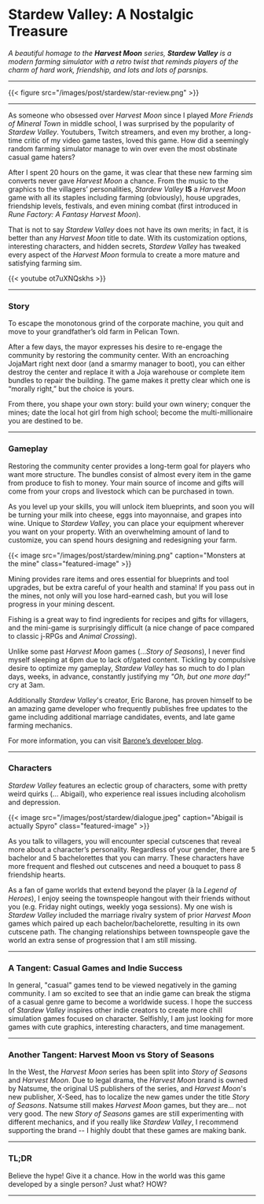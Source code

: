 # Stardew Valley: A Nostalgic Treasure

*A beautiful homage to the **Harvest Moon** series, **Stardew Valley** is a modern farming simulator with a retro twist that reminds players of the charm of hard work, friendship, and lots and lots of parsnips.*

<!--more-->

---

{{< figure src="/images/post/stardew/star-review.png" >}}

---

As someone who obsessed over *Harvest Moon* since I played *More Friends of Mineral Town* in middle school, I was surprised by the popularity of *Stardew Valley*. Youtubers, Twitch streamers, and even my brother, a long-time critic of my video game tastes, loved this game. How did a seemingly random farming simulator manage to win over even the most obstinate casual game haters?

After I spent 20 hours on the game, it was clear that these new farming sim converts never gave *Harvest Moon* a chance. From the music to the graphics to the villagers’ personalities, *Stardew Valley* **IS** a *Harvest Moon* game with all its staples including farming (obviously), house upgrades, friendship levels, festivals, and even mining combat (first introduced in *Rune Factory: A Fantasy Harvest Moon*). 

That is not to say *Stardew Valley* does not have its own merits; in fact, it is better than any *Harvest Moon* title to date. With its customization options, interesting characters, and hidden secrets, *Stardew Valley* has tweaked every aspect of the *Harvest Moon* formula to create a more mature and satisfying farming sim.

{{< youtube ot7uXNQskhs >}}

---

### Story

To escape the monotonous grind of the corporate machine, you quit and move to your grandfather’s old farm in Pelican Town.

After a few days, the mayor expresses his desire to re-engage the community by restoring the community center. With an encroaching JojaMart right next door (and a smarmy manager to boot), you can either destroy the center and replace it with a Joja warehouse or complete item bundles to repair the building. The game makes it pretty clear which one is “morally right,” but the choice is yours.

From there, you shape your own story: build your own winery; conquer the mines; date the local hot girl from high school; become the multi-millionaire you are destined to be.

---

### Gameplay

Restoring the community center provides a long-term goal for players who want more structure. The bundles consist of almost every item in the game from produce to fish to money. Your main source of income and gifts will come from your crops and livestock which can be purchased in town.

As you level up your skills, you will unlock item blueprints, and soon you will be turning your milk into cheese, eggs into mayonnaise, and grapes into wine. Unique to *Stardew Valley*, you can place your equipment wherever you want on your property. With an overwhelming amount of land to customize, you can spend hours designing and redesigning your farm.

{{< image src="/images/post/stardew/mining.png" caption="Monsters at the mine" class="featured-image" >}}

Mining provides rare items and ores essential for blueprints and tool upgrades, but be extra careful of your health and stamina! If you pass out in the mines, not only will you lose hard-earned cash, but you will lose progress in your mining descent.

Fishing is a great way to find ingredients for recipes and gifts for villagers, and the mini-game is surprisingly difficult (a nice change of pace compared to classic j-RPGs and *Animal Crossing*).

Unlike some past *Harvest Moon* games (...*Story of Seasons*), I never find myself sleeping at 6pm due to lack of/gated content. Tickling by compulsive desire to optimize my gameplay, *Stardew Valley* has so much to do I plan days, weeks, in advance, constantly justifying my *"Oh, but one more day!"* cry at 3am.

Additionally *Stardew Valley*'s creator, Eric Barone, has proven himself to be an amazing game developer who frequently publishes free updates to the game including additional marriage candidates, events, and late game farming mechanics.

For more information, you can visit [Barone’s developer blog](https://www.stardewvalley.net/blog/).

---

### Characters

*Stardew Valley* features an eclectic group of characters, some with pretty weird quirks (… Abigail), who experience real issues including alcoholism and depression.

{{< image src="/images/post/stardew/dialogue.jpeg" caption="Abigail is actually Spyro" class="featured-image" >}}

As you talk to villagers, you will encounter special cutscenes that reveal more about a character’s personality. Regardless of your gender, there are 5 bachelor and 5 bachelorettes that you can marry. These characters have more frequent and fleshed out cutscenes and need a bouquet to pass 8 friendship hearts.

As a fan of game worlds that extend beyond the player (à la *Legend of Heroes*), I enjoy seeing the townspeople hangout with their friends without you (e.g. Friday night outings, weekly yoga sessions). My one wish is *Stardew Valley* included the marriage rivalry system of prior *Harvest Moon* games which paired up each bachelor/bachelorette, resulting in its own cutscene path. The changing relationships between townspeople gave the world an extra sense of progression that I am still missing. 

---

### A Tangent: Casual Games and Indie Success

In general, "casual" games tend to be viewed negatively in the gaming community. I am so excited to see that an indie game can break the stigma of a casual genre game to become a worldwide sucess. I hope the success of *Stardew Valley* inspires other indie creators to create more chill simulation games focused on character. Selfishly, I am just looking for more games with cute graphics, interesting characters, and time management.

---

### Another Tangent: Harvest Moon vs Story of Seasons

 In the West, the *Harvest Moon* series has been split into *Story of Seasons* and *Harvest Moon*. Due to legal drama, the *Harvest Moon* brand is owned by Natsume, the original US publishers of the series, and *Harvest Moon*'s new publisher, X-Seed, has to localize the new games under the title *Story of Seasons*. Natsume still makes *Harvest Moon* games, but they are... not very good. The new *Story of Seasons* games are still experimenting with different mechanics, and if you really like *Stardew Valley*, I recommend supporting the brand -- I highly doubt that these games are making bank.

 ---

### TL;DR

Believe the hype! Give it a chance. How in the world was this game developed by a single person? Just what? HOW?

---


